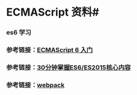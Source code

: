 
# ECMAScript 资料#

### es6 学习

### 参考链接：[ECMAScript 6 入门](http://es6.ruanyifeng.com/)
### 参考链接：[30分钟掌握ES6/ES2015核心内容](https://segmentfault.com/a/1190000004365693)
### 参考链接：[webpack](https://segmentfault.com/a/1190000006964335)
